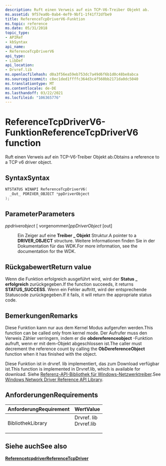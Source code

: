 ```yaml
---
description: Ruft einen Verweis auf ein TCP-V6-Treiber Objekt ab.
ms.assetid: 9f57ea0b-0ab4-4ef9-9bf1-1f41f72dfbe9
title: ReferenceTcpDriverV6-Funktion
ms.topic: reference
ms.date: 05/31/2018
topic_type:
- APIRef
- kbSyntax
api_name:
- ReferenceTcpDriverV6
api_type:
- LibDef
api_location:
- Drvref.lib
ms.openlocfilehash: d0a3f56ea59eb753dc7a49d6f6b1d0c48be8abca
ms.sourcegitcommit: c8ec1ded1ffffc364d3c4f560bb2171da0dc5040
ms.translationtype: MT
ms.contentlocale: de-DE
ms.lasthandoff: 03/22/2021
ms.locfileid: "106365776"
---
```

# <a name="referencetcpdriverv6-function"></a><span data-ttu-id="cdd14-103">ReferenceTcpDriverV6-Funktion</span><span class="sxs-lookup"><span data-stu-id="cdd14-103">ReferenceTcpDriverV6 function</span></span>

<span data-ttu-id="cdd14-104">Ruft einen Verweis auf ein TCP-V6-Treiber Objekt ab.</span><span class="sxs-lookup"><span data-stu-id="cdd14-104">Obtains a reference to a TCP v6 driver object.</span></span>

## <a name="syntax"></a><span data-ttu-id="cdd14-105">Syntax</span><span class="sxs-lookup"><span data-stu-id="cdd14-105">Syntax</span></span>


```C++
NTSTATUS WINAPI ReferenceTcpDriverV6(
  _Out_ PDRIVER_OBJECT *ppDriverObject
);
```



## <a name="parameters"></a><span data-ttu-id="cdd14-106">Parameter</span><span class="sxs-lookup"><span data-stu-id="cdd14-106">Parameters</span></span>

<dl> <dt>

<span data-ttu-id="cdd14-107">*ppdriverobject* \[ vorgenommen\]</span><span class="sxs-lookup"><span data-stu-id="cdd14-107">*ppDriverObject* \[out\]</span></span>
</dt> <dd>

<span data-ttu-id="cdd14-108">Ein Zeiger auf eine **Treiber \_ Objekt** Struktur.</span><span class="sxs-lookup"><span data-stu-id="cdd14-108">A pointer to a **DRIVER\_OBJECT** structure.</span></span> <span data-ttu-id="cdd14-109">Weitere Informationen finden Sie in der Dokumentation für das WDK.</span><span class="sxs-lookup"><span data-stu-id="cdd14-109">For more information, see the documentation for the WDK.</span></span>

</dd> </dl>

## <a name="return-value"></a><span data-ttu-id="cdd14-110">Rückgabewert</span><span class="sxs-lookup"><span data-stu-id="cdd14-110">Return value</span></span>

<span data-ttu-id="cdd14-111">Wenn die Funktion erfolgreich ausgeführt wird, wird der **Status \_ erfolgreich** zurückgegeben.</span><span class="sxs-lookup"><span data-stu-id="cdd14-111">If the function succeeds, it returns **STATUS\_SUCCESS**.</span></span> <span data-ttu-id="cdd14-112">Wenn ein Fehler auftritt, wird der entsprechende Statuscode zurückgegeben.</span><span class="sxs-lookup"><span data-stu-id="cdd14-112">If it fails, it will return the appropriate status code.</span></span>

## <a name="remarks"></a><span data-ttu-id="cdd14-113">Bemerkungen</span><span class="sxs-lookup"><span data-stu-id="cdd14-113">Remarks</span></span>

<span data-ttu-id="cdd14-114">Diese Funktion kann nur aus dem Kernel Modus aufgerufen werden.</span><span class="sxs-lookup"><span data-stu-id="cdd14-114">This function can be called only from kernel mode.</span></span> <span data-ttu-id="cdd14-115">Der Aufrufer muss den Verweis Zähler verringern, indem er die **obdereferenceobject** -Funktion aufruft, wenn er mit dem-Objekt abgeschlossen ist.</span><span class="sxs-lookup"><span data-stu-id="cdd14-115">The caller must decrement the reference count by calling the **ObDereferenceObject** function when it has finished with the object.</span></span>

<span data-ttu-id="cdd14-116">Diese Funktion ist in drvref. lib implementiert, das zum Download verfügbar ist.</span><span class="sxs-lookup"><span data-stu-id="cdd14-116">This function is implemented in Drvref.lib, which is available for download.</span></span> <span data-ttu-id="cdd14-117">Siehe [Referenz-API-Bibliothek für Windows-Netzwerktreiber](https://www.microsoft.com/downloads/details.aspx?FamilyID=85037e05-f8f8-46b4-a013-3aa6248396c0).</span><span class="sxs-lookup"><span data-stu-id="cdd14-117">See [Windows Network Driver Reference API Library](https://www.microsoft.com/downloads/details.aspx?FamilyID=85037e05-f8f8-46b4-a013-3aa6248396c0).</span></span>

## <a name="requirements"></a><span data-ttu-id="cdd14-118">Anforderungen</span><span class="sxs-lookup"><span data-stu-id="cdd14-118">Requirements</span></span>



| <span data-ttu-id="cdd14-119">Anforderung</span><span class="sxs-lookup"><span data-stu-id="cdd14-119">Requirement</span></span> | <span data-ttu-id="cdd14-120">Wert</span><span class="sxs-lookup"><span data-stu-id="cdd14-120">Value</span></span> |
|--------------------|---------------------------------------------------------------------------------------|
| <span data-ttu-id="cdd14-121">Bibliothek</span><span class="sxs-lookup"><span data-stu-id="cdd14-121">Library</span></span><br/> | <dl> <span data-ttu-id="cdd14-122"><dt>Drvref. lib</dt></span><span class="sxs-lookup"><span data-stu-id="cdd14-122"><dt>Drvref.lib</dt></span></span> </dl> |



## <a name="see-also"></a><span data-ttu-id="cdd14-123">Siehe auch</span><span class="sxs-lookup"><span data-stu-id="cdd14-123">See also</span></span>

<dl> <dt>

[<span data-ttu-id="cdd14-124">**Referencetcpdriver**</span><span class="sxs-lookup"><span data-stu-id="cdd14-124">**ReferenceTcpDriver**</span></span>](referencetcpdriver.md)
</dt> </dl>

 

 




